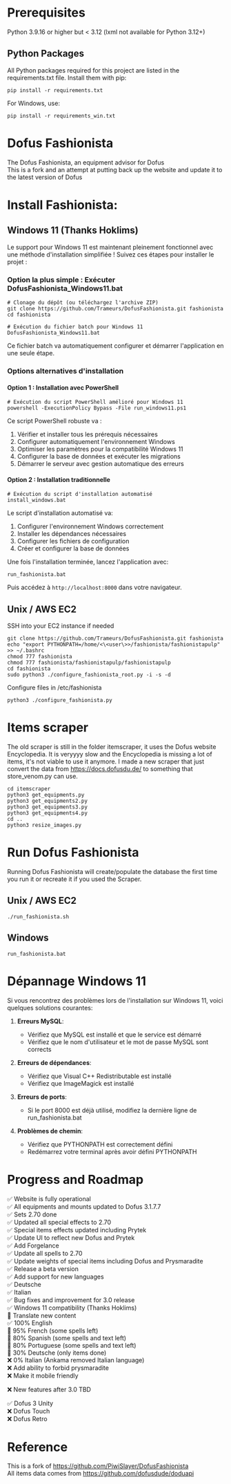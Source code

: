 # Prerequisites

Python 3.9.16 or higher but < 3.12 (lxml not available for Python 3.12+)

## Python Packages

All Python packages required for this project are listed in the requirements.txt file. 
Install them with pip:  
```shell   
pip install -r requirements.txt
```

For Windows, use:
```shell
pip install -r requirements_win.txt
```

# Dofus Fashionista
The Dofus Fashionista, an equipment advisor for Dofus    
This is a fork and an attempt at putting back up the website and update it to the latest version of Dofus

# Install Fashionista:

## Windows 11 (Thanks Hoklims)

Le support pour Windows 11 est maintenant pleinement fonctionnel avec une méthode d'installation simplifiée ! Suivez ces étapes pour installer le projet :

### Option la plus simple : Exécuter DofusFashionista_Windows11.bat

```shell
# Clonage du dépôt (ou téléchargez l'archive ZIP)
git clone https://github.com/Trameurs/DofusFashionista.git fashionista
cd fashionista

# Exécution du fichier batch pour Windows 11
DofusFashionista_Windows11.bat
```

Ce fichier batch va automatiquement configurer et démarrer l'application en une seule étape.

### Options alternatives d'installation

#### Option 1 : Installation avec PowerShell

```shell
# Exécution du script PowerShell amélioré pour Windows 11
powershell -ExecutionPolicy Bypass -File run_windows11.ps1
```

Ce script PowerShell robuste va :
1. Vérifier et installer tous les prérequis nécessaires
2. Configurer automatiquement l'environnement Windows
3. Optimiser les paramètres pour la compatibilité Windows 11
4. Configurer la base de données et exécuter les migrations
5. Démarrer le serveur avec gestion automatique des erreurs

#### Option 2 : Installation traditionnelle

```shell
# Exécution du script d'installation automatisé
install_windows.bat
```

Le script d'installation automatisé va:
1. Configurer l'environnement Windows correctement
2. Installer les dépendances nécessaires
3. Configurer les fichiers de configuration
4. Créer et configurer la base de données

Une fois l'installation terminée, lancez l'application avec:
```shell
run_fashionista.bat
```

Puis accédez à `http://localhost:8000` dans votre navigateur.

## Unix / AWS EC2

SSH into your EC2 instance if needed

```shell 
git clone https://github.com/Trameurs/DofusFashionista.git fashionista  
echo "export PYTHONPATH=/home/<\<user\>>/fashionista/fashionistapulp" >> ~/.bashrc  
chmod 777 fashionista  
chmod 777 fashionista/fashionistapulp/fashionistapulp  
cd fashionista  
sudo python3 ./configure_fashionista_root.py -i -s -d  
```

Configure files in /etc/fashionista

```shell
python3 ./configure_fashionista.py
```

# Items scraper

The old scraper is still in the folder itemscraper, it uses the Dofus website Encyclopedia. It is veryyyy slow and the Encyclopedia is missing a lot of items, it's not viable to use it anymore. I made a new scraper that just convert the data from https://docs.dofusdu.de/ to something that store_venom.py can use.

```shell
cd itemscraper  
python3 get_equipments.py  
python3 get_equipments2.py
python3 get_equipments3.py
python3 get_equipments4.py  
cd ..
python3 resize_images.py
```

# Run Dofus Fashionista

Running Dofus Fashionista will create/populate the database the first time you run it or recreate it if you used the Scraper.

## Unix / AWS EC2

```shell
./run_fashionista.sh
```

## Windows

```shell
run_fashionista.bat
```

# Dépannage Windows 11

Si vous rencontrez des problèmes lors de l'installation sur Windows 11, voici quelques solutions courantes:

1. **Erreurs MySQL**:
   - Vérifiez que MySQL est installé et que le service est démarré
   - Vérifiez que le nom d'utilisateur et le mot de passe MySQL sont corrects

2. **Erreurs de dépendances**:
   - Vérifiez que Visual C++ Redistributable est installé
   - Vérifiez que ImageMagick est installé

3. **Erreurs de ports**:
   - Si le port 8000 est déjà utilisé, modifiez la dernière ligne de run_fashionista.bat

4. **Problèmes de chemin**:
   - Vérifiez que PYTHONPATH est correctement défini
   - Redémarrez votre terminal après avoir défini PYTHONPATH

# Progress and Roadmap

✅ Website is fully operational     
✅ All equipments and mounts updated to Dofus 3.1.7.7      
✅ Sets 2.70 done  
✅ Updated all special effects to 2.70     
✅ Special items effects updated including Prytek         
✅ Update UI to reflect new Dofus and Prytek       
✅ Add Forgelance          
✅ Update all spells to 2.70          
✅ Update weights of special items including Dofus and Prysmaradite         
✅ Release a beta version          
✅ Add support for new languages         
    ✅ Deutsche          
    ✅ Italian          
✅ Bug fixes and improvement for 3.0 release     
✅ Windows 11 compatibility (Thanks Hoklims)         
🚧 Translate new content           
    ✅ 100% English           
    🚧 95% French (some spells left)            
    🚧 80% Spanish (some spells and text left)           
    🚧 80% Portuguese (some spells and text left)          
    🚧 30% Deutsche (only items done)           
    ❌ 0% Italian (Ankama removed Italian language)           
❌ Add ability to forbid prysmaradite       
❌ Make it mobile friendly             
        
❌ New features after 3.0 TBD         
       
✅ Dofus 3 Unity             
❌ Dofus Touch            
❌ Dofus Retro             

# Reference

This is a fork of https://github.com/PiwiSlayer/DofusFashionista      
All items data comes from https://github.com/dofusdude/doduapi
